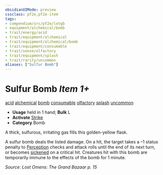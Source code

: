 ```yaml
---
obsidianUIMode: preview
cssclass: pf2e,pf2e-item
tags:
- compendium/src/pf2e/lotgb
- equipment/alchemical/bomb
- trait/energy/acid
- trait/equipment/alchemical
- trait/equipment/alchemical/bomb
- trait/equipment/consumable
- trait/sense/olfactory
- trait/equipment/splash
- trait/rarity/uncommon
aliases: ["Sulfur Bomb"]
---
```

# Sulfur Bomb *Item 1+*  
[acid](acid.md)  [alchemical](alchemical.md)  [bomb](bomb.md)  [consumable](consumable.md)  [olfactory](olfactory-b1.md)  [splash](splash.md)  [uncommon](uncommon.md)  

- **Usage** held in 1 hand; **Bulk** L
- **Activate** [Strike](strike.md)
- **Category** Bomb

A thick, sulfurous, irritating gas fills this golden-yellow flask.

A sulfur bomb deals the listed damage. On a hit, the target takes a –1 status penalty to [Perception](../../skills.md#Perception) checks and attack rolls until the end of its next turn, or becomes [sickened](conditions.md#Sickened) on a critical hit. Creatures hit with this bomb are temporarily immune to the effects of the bomb for 1 minute.

*Source: Lost Omens: The Grand Bazaar p. 15*